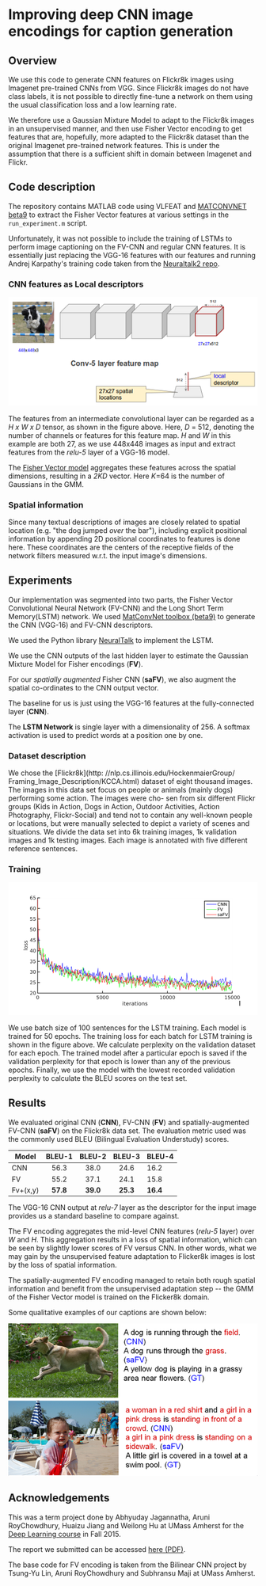 

# Improving deep CNN image encodings for caption generation


## Overview

We use this code to generate CNN features on Flickr8k images using Imagenet pre-trained CNNs from VGG.
Since Flickr8k images do not have class labels, it is not possible to directly fine-tune a network on them 
using the usual classification loss and a low learning rate.
 
We therefore use a Gaussian Mixture Model to adapt to the Flickr8k images in an unsupervised manner, and then 
use Fisher Vector encoding to get features that are, hopefully, more adapted to the Flickr8k dataset than the 
original Imagenet pre-trained network features. This is under the assumption that there is a sufficient shift 
in domain between Imagenet and Flickr. 


## Code description

The repository contains MATLAB code using VLFEAT and [MATCONVNET beta9](http://www.vlfeat.org/matconvnet/download/) 
to extract the Fisher Vector features at various settings in the `run_experiment.m` script.

Unfortunately, it was not possible to include the training of LSTMs to perform image captioning on the FV-CNN 
and regular CNN features.
It is essentially just replacing the VGG-16 features with our features and running Andrej Karpathy's training 
code taken from the [Neuraltalk2 repo](https://github.com/karpathy/neuraltalk2).


### CNN features as Local descriptors

![FV-CNN model](downloads/fv_cnn.png)

The features from an intermediate convolutional layer can be regarded as a _H x W x D_ tensor, as 
shown in the figure above. Here, _D_ = 512, denoting the number of channels or features for this feature map.
_H_ and _W_ in this example are both 27, as we use 448x448 images as input and extract features from the _relu-5_ 
layer of a VGG-16 model.

The [Fisher Vector model](http://www.vlfeat.org/api/fisher-fundamentals.html) aggregates these features across 
the spatial dimensions, resulting in a _2*K*D_ vector. Here _K_=64 is the number of Gaussians in the GMM.


### Spatial information

Since many textual descriptions of images are closely related to spatial location (e.g. "the dog jumped *over* the bar"), 
including explicit positional information by appending 2D positional coordinates to features is done here. 
These coordinates are the centers of the receptive fields of the network filters measured w.r.t. the input image's 
dimensions.



## Experiments


Our implementation was segmented into two parts, the
Fisher Vector Convolutional Neural Network (FV-CNN)
and the Long Short Term Memory(LSTM) network. We
used [MatConvNet toolbox (beta9)](http://www.vlfeat.org/matconvnet/download/)
to generate the CNN (VGG-16) and FV-CNN descriptors. 

We used the Python library
[NeuralTalk](https://github.com/karpathy/neuraltalk2) 
to implement the LSTM. 

We use the CNN outputs of the last hidden layer to 
estimate the Gaussian Mixture Model for Fisher encodings (**FV**). 

For our *spatially augmented* Fisher CNN (**saFV**), we also augment the
spatial co-ordinates to the CNN output vector. 

The baseline for us is just using the VGG-16 features at the fully-connected 
layer (**CNN**).

The **LSTM Network** is single layer with a dimensionality of 256. 
A softmax activation is used to predict words at a position one
by one.


### Dataset description

We chose the [Flickr8k](http:
//nlp.cs.illinois.edu/HockenmaierGroup/
Framing_Image_Description/KCCA.html) 
dataset of eight thousand images. The
images in this data set focus on people or animals (mainly
dogs) performing some action. The images were cho-
sen from six different Flickr groups (Kids in Action,
Dogs in Action, Outdoor Activities, Action Photography,
Flickr-Social) and tend not to contain any well-known
people or locations, but were manually selected to depict
a variety of scenes and situations. We divide the data
set into 6k training images, 1k validation images and 1k
testing images. Each image is annotated with five different
reference sentences. 
 


### Training

![training loss](downloads/Loss.png)

We use batch size of 100 sentences for the LSTM training.
Each model is trained for 50 epochs. The training loss
for each batch for LSTM training is shown in the figure above.
We calculate perplexity on the validation dataset for each
epoch. The trained model after a particular epoch is saved
if the validation perplexity for that epoch is lower than any
of the previous epochs. Finally, we use the model with
the lowest recorded validation perplexity to calculate the
BLEU scores on the test set.



## Results

 We evaluated original CNN (**CNN**),
FV-CNN (**FV**) and spatially-augmented FV-CNN (**saFV**)
on the Flickr8k data set. The evaluation metric used was the
commonly used BLEU (Bilingual Evaluation Understudy) scores.



| Model         | BLEU-1        | BLEU-2         | BLEU-3        | BLEU-4        |
| ------------- |:-------------:| :-------------:|:-------------:|:------------- |
| CNN      	| 	56.3 	| 38.0 		 | 	24.6 	 | 	16.2	 |
| FV      	| 	55.2 	| 37.1 		 | 	24.1 	 | 	15.8	 |
| Fv+(x,y)     	|     **57.8** 	| **39.0** 	 | 	**25.3** | 	**16.4** |



The VGG-16 CNN output at _relu-7_ layer as the descriptor for the input image provides us a 
standard baseline to compare against. 

The FV encoding aggregates the mid-level CNN features (_relu-5_ layer) over _W_ and _H_. This aggregation 
results in a loss of spatial information, which can be seen by slightly lower scores of FV versus CNN.
In other words, what we may gain by the unsupervised feature adaptation to Flicker8k images is lost by the 
loss of spatial information.

The spatially-augmented FV encoding managed to retain both rough spatial information and benefit from the 
unsupervised adaptation step -- the GMM of the Fisher Vector model is trained on the Flicker8k domain.


Some qualitative examples of our captions are shown below:

![training loss](downloads/dog.png)

	

## Acknowledgements

This was a term project done by Abhyuday Jagannatha, Aruni RoyChowdhury, Huaizu Jiang 
and Weilong Hu at UMass Amherst for the 
[Deep Learning course](https://people.cs.umass.edu/~mahadeva/CMPSCI_697_Deep_Learning/Welcome.html) in Fall 2015.

The report we submitted can be accessed [here (PDF)](downloads/DL_report_final_aahw.pdf).


The base code for FV encoding is taken from the Bilinear CNN project by Tsung-Yu Lin, Aruni RoyChowdhury and Subhransu Maji at UMass Amherst.






	

